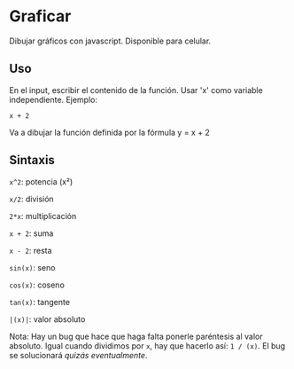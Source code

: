 # Graficar

Dibujar gráficos con javascript. Disponible para celular.

Uso
---

En el input, escribir el contenido de la función. Usar 'x' como variable independiente. Ejemplo:

	x + 2

Va a dibujar la función definida por la fórmula y = x + 2

Sintaxis
---

`x^2`: potencia (x²)

`x/2`: división

`2*x`: multiplicación

`x + 2`: suma

`x - 2`: resta

`sin(x)`: seno

`cos(x)`: coseno

`tan(x)`: tangente

`|(x)|`: valor absoluto

Nota: Hay un bug que hace que haga falta ponerle paréntesis al valor absoluto. Igual cuando dividimos por `x`, hay que hacerlo así: `1 / (x)`. El bug se solucionará *quizás eventualmente*.

